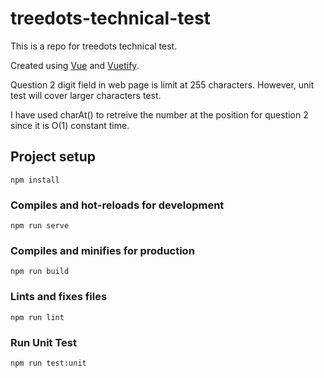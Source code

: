 # treedots-technical-test

This is a repo for treedots technical test.

Created using [Vue](https://vuejs.org/) and [Vuetify](https://vuetifyjs.com/en/).

Question 2 digit field in web page is limit at 255 characters.
However, unit test will cover larger characters test.

I have used charAt() to retreive the number at the position for question 2 since it is O(1) constant time.

## Project setup
```
npm install
```

### Compiles and hot-reloads for development
```
npm run serve
```

### Compiles and minifies for production
```
npm run build
```

### Lints and fixes files
```
npm run lint
```

### Run Unit Test
```
npm run test:unit
```

